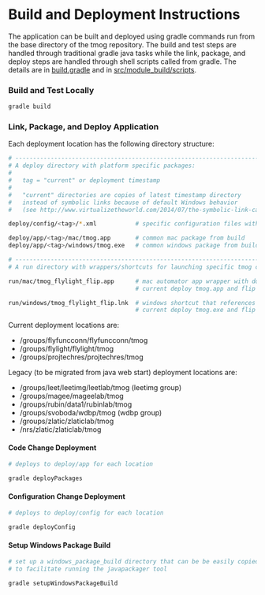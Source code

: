 # Build and Deployment Instructions

The application can be built and deployed using gradle commands run from the base 
directory of the tmog repository.  The build and test steps are handled through 
traditional gradle java tasks while the link, package, and deploy steps are handled 
through shell scripts called from gradle.  The details are in [build.gradle](build.gradle)
and in [src/module_build/scripts](src/module_build/scripts). 

### Build and Test Locally

```bash
gradle build
```

### Link, Package, and Deploy Application

Each deployment location has the following directory structure:
```bash
# ------------------------------------------------------------------------------------
# A deploy directory with platform specific packages:
#
#   tag = "current" or deployment timestamp
#
#   "current" directories are copies of latest timestamp directory 
#   instead of symbolic links because of default Windows behavior 
#   (see http://www.virtualizetheworld.com/2014/07/the-symbolic-link-cannot-be-followed.html)

deploy/config/<tag>/*.xml           # specific configuration files with output targets on this filesystem

deploy/app/<tag>/mac/tmog.app       # common mac package from build
deploy/app/<tag>/windows/tmog.exe   # common windows package from build

# ------------------------------------------------------------------------------------
# A run directory with wrappers/shortcuts for launching specific tmog configurations:

run/mac/tmog_flylight_flip.app      # mac automator app wrapper with document.wflow that references 
                                    # current deploy tmog.app and flip config file

run/windows/tmog_flylight_flip.lnk  # windows shortcut that references 
                                    # current deploy tmog.exe and flip config file
```

Current deployment locations are:
* /groups/flyfuncconn/flyfuncconn/tmog
* /groups/flylight/flylight/tmog
* /groups/projtechres/projtechres/tmog

Legacy (to be migrated from java web start) deployment locations are: 
* /groups/leet/leetimg/leetlab/tmog (leetimg group)
* /groups/magee/mageelab/tmog
* /groups/rubin/data1/rubinlab/tmog
* /groups/svoboda/wdbp/tmog (wdbp group)
* /groups/zlatic/zlaticlab/tmog
* /nrs/zlatic/zlaticlab/tmog

#### Code Change Deployment
```bash
# deploys to deploy/app for each location

gradle deployPackages
```


#### Configuration Change Deployment
```bash
# deploys to deploy/config for each location

gradle deployConfig
```

#### Setup Windows Package Build
```bash
# set up a windows_package_build directory that can be be easily copied to a Windows VM
# to facilitate running the javapackager tool

gradle setupWindowsPackageBuild
```
